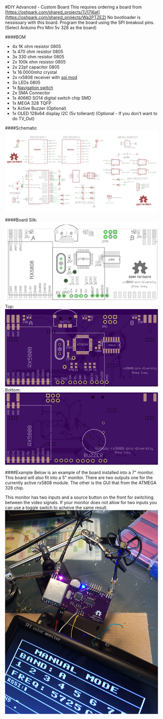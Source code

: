 #DIY Advanced - Custom Board
This requires ordering a board from [https://oshpark.com/shared_projects/7J17i6at](https://oshpark.com/shared_projects/Wa2PTZE2)
No bootloader is nessissary with this board. Program the board using the SPI breakout pins. (Select Arduino Pro Mini 5v 328 as the board)

####BOM
- 4x 1K ohm resistor 0805
- 1x 470 ohm resistor 0805
- 3x 330 ohm resistor 0805
- 2x 100k ohm resistor 0805
- 2x 22pf capacitor 0805
- 1x 16.0000mhz crystal
- 2x rx5808 receiver with [spi mod](rx5808-spi-mod.md)
- 3x LEDs 0805
- 1x [Navigation switch](https://www.sparkfun.com/products/8184)
- 2x SMA Connector
- 1x 4066D SO14 digital switch chip SMD
- 1x MEGA 328 TQFP
- 1x Active Buzzer (Optional)
- 1x OLED 128x64 display I2C (5v tollerant) (Optional - If you don't want to do TV_Out)

####Schematic
![alt text](img/rx5808-pro-diversity-schematic-eagle.jpg)

####Board
Silk:
![alt text](img/rx5808-pro-diversity-schematic-board-white.jpg)
Top:
![alt text](img/rx5808-pro-diversity-monitor-top.png)
Bottom:
![alt text](img/rx5808-pro-diversity-monitor-bottom.png)



####Example
Below is an example of the board installed into a 7" monitor. This board will also fit into a 5" monitor. There are two outputs one for the currently active rx5808 module. The other is the GUI that from the ATMEGA 328 chip.

This monitor has two inputs and a source button on the front for switching between the video signals. If your monitor does not allow for two inputs you can use a toggle switch to acheive the same result.
![alt text](img/rx5808-pro-diversity-schematic-monitor-example.jpg)
